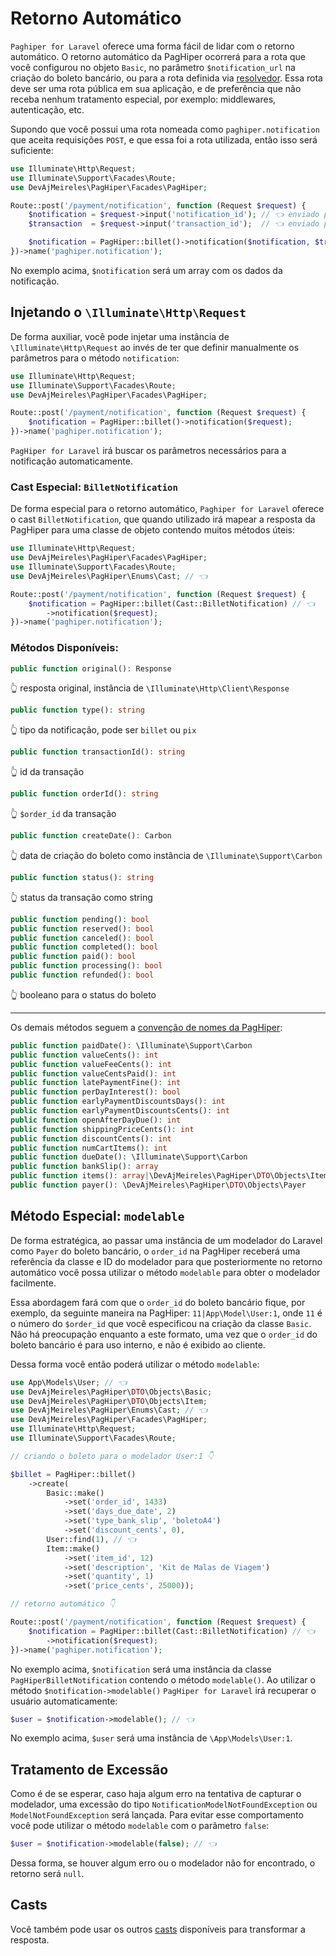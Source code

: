 # Retorno Automático

`Paghiper for Laravel` oferece uma forma fácil de lidar com o retorno automático. O retorno automático da PagHiper 
ocorrerá para a rota que você configurou no objeto `Basic`, no parâmetro `$notification_url` na criação do boleto bancário, 
ou para a rota definida via [resolvedor](../../iniciando/detalhes-tecnicos.md). Essa rota deve ser uma rota pública em sua 
aplicação, e de preferência que não receba nenhum tratamento especial, por exemplo: middlewares, autenticação, etc.

Supondo que você possui uma rota nomeada como `paghiper.notification` que aceita requisições `POST`, e que essa foi 
a rota utilizada, então isso será suficiente:

```php
use Illuminate\Http\Request;
use Illuminate\Support\Facades\Route;
use DevAjMeireles\PagHiper\Facades\PagHiper;

Route::post('/payment/notification', function (Request $request) {
    $notification = $request->input('notification_id'); // 👈 enviado pelo PagHiper
    $transaction  = $request->input('transaction_id');  // 👈 enviado pelo PagHiper

    $notification = PagHiper::billet()->notification($notification, $transaction);
})->name('paghiper.notification');
```

No exemplo acima, `$notification` será um array com os dados da notificação.

## Injetando o `\Illuminate\Http\Request`

De forma auxiliar, você pode injetar uma instância de `\Illuminate\Http\Request` ao invés de ter que definir 
manualmente os parâmetros para o método `notification`:

```php
use Illuminate\Http\Request;
use Illuminate\Support\Facades\Route;
use DevAjMeireles\PagHiper\Facades\PagHiper;

Route::post('/payment/notification', function (Request $request) {
    $notification = PagHiper::billet()->notification($request);
})->name('paghiper.notification');
```

`PagHiper for Laravel` irá buscar os parâmetros necessários para a notificação automaticamente.

### Cast Especial: `BilletNotification`

De forma especial para o retorno automático, `Paghiper for Laravel` oferece o cast `BilletNotification`, que quando
utilizado irá mapear a resposta da PagHiper para uma classe de objeto contendo muitos métodos úteis:

```php
use Illuminate\Http\Request;
use DevAjMeireles\PagHiper\Facades\PagHiper;
use Illuminate\Support\Facades\Route;
use DevAjMeireles\PagHiper\Enums\Cast; // 👈

Route::post('/payment/notification', function (Request $request) {
    $notification = PagHiper::billet(Cast::BilletNotification) // 👈
        ->notification($request);
})->name('paghiper.notification');
```

### Métodos Disponíveis:

```php
public function original(): Response
```

👆 resposta original, instância de `\Illuminate\Http\Client\Response`

```php
public function type(): string
```

👆 tipo da notificação, pode ser `billet` ou `pix`

```php
public function transactionId(): string
```

👆 id da transação

```php
public function orderId(): string
```

👆 `$order_id` da transação

```php
public function createDate(): Carbon
```

👆 data de criação do boleto como instância de `\Illuminate\Support\Carbon`

```php
public function status(): string
```

👆 status da transação como string

```php
public function pending(): bool
public function reserved(): bool
public function canceled(): bool
public function completed(): bool
public function paid(): bool
public function processing(): bool
public function refunded(): bool
```

👆 booleano para o status do boleto

---

Os demais métodos seguem a <a href="https://dev.paghiper.com/reference/notificao-automatica" target="_blank">convenção de nomes da PagHiper</a>:

```php
public function paidDate(): \Illuminate\Support\Carbon
public function valueCents(): int
public function valueFeeCents(): int
public function valueCentsPaid(): int
public function latePaymentFine(): int
public function perDayInterest(): bool
public function earlyPaymentDiscountsDays(): int
public function earlyPaymentDiscountsCents(): int
public function openAfterDayDue(): int
public function shippingPriceCents(): int
public function discountCents(): int
public function numCartItems(): int
public function dueDate(): \Illuminate\Support\Carbon
public function bankSlip(): array
public function items(): array|\DevAjMeireles\PagHiper\DTO\Objects\Item
public function payer(): \DevAjMeireles\PagHiper\DTO\Objects\Payer
```

## Método Especial: `modelable`

De forma estratégica, ao passar uma instância de um modelador do Laravel como `Payer` do boleto bancário, o `order_id` na PagHiper receberá uma referência da classe e ID do modelador para que posteriormente no retorno automático você possa utilizar o método `modelable` para obter o modelador facilmente.

Essa abordagem fará com que o `order_id` do boleto bancário fique, por exemplo, da seguinte maneira na PagHiper: `11|App\Model\User:1`, onde `11` é o número do `$order_id` que você especificou na criação da classe `Basic`. Não há preocupação enquanto a este formato, uma vez que o `order_id` do boleto bancário é para uso interno, e não é exibido ao cliente.

Dessa forma você então poderá utilizar o método `modelable`:

```php
use App\Models\User; // 👈
use DevAjMeireles\PagHiper\DTO\Objects\Basic;
use DevAjMeireles\PagHiper\DTO\Objects\Item;
use DevAjMeireles\PagHiper\Enums\Cast; // 👈
use DevAjMeireles\PagHiper\Facades\PagHiper;
use Illuminate\Http\Request;
use Illuminate\Support\Facades\Route;

// criando o boleto para o modelador User:1 👇

$billet = PagHiper::billet()
    ->create(
        Basic::make()
            ->set('order_id', 1433)  
            ->set('days_due_date', 2) 
            ->set('type_bank_slip', 'boletoA4') 
            ->set('discount_cents', 0),
        User::find(1), // 👈
        Item::make()
            ->set('item_id', 12) 
            ->set('description', 'Kit de Malas de Viagem') 
            ->set('quantity', 1) 
            ->set('price_cents', 25000));

// retorno automático 👇

Route::post('/payment/notification', function (Request $request) {
    $notification = PagHiper::billet(Cast::BilletNotification) // 👈
        ->notification($request);
})->name('paghiper.notification');
```

No exemplo acima, `$notification` será uma instância da classe `PagHiperBilletNotification` contendo o método `modelable()`.
Ao utilizar o método `$notification->modelable()` `PagHiper for Laravel` irá recuperar o usuário automaticamente:

```php
$user = $notification->modelable(); // 👈
```

No exemplo acima, `$user` será uma instância de `\App\Models\User:1`.

## Tratamento de Excessão

Como é de se esperar, caso haja algum erro na tentativa de capturar o modelador, uma excessão do tipo 
`NotificationModelNotFoundException` ou `ModelNotFoundException` será lançada. Para evitar esse comportamento
você pode utilizar o método `modelable` com o parâmetro `false`:

```php
$user = $notification->modelable(false); // 👈
```

Dessa forma, se houver algum erro ou o modelador não for encontrado, o retorno será `null`.

## Casts

Você também pode usar os outros [casts](../utilidades/casts.md) disponíveis para transformar a resposta.
